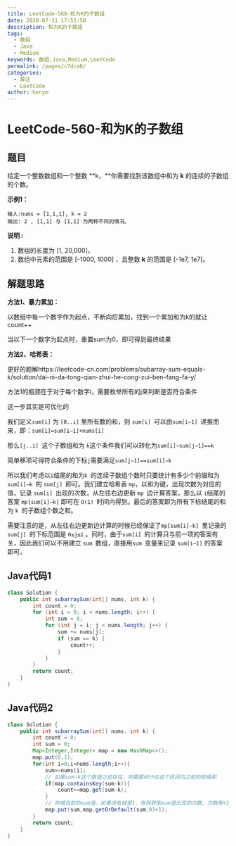 ```yaml
---
title: LeetCode-560-和为K的子数组
date: 2020-07-31 17:52:50
description: 和为K的子数组
tags: 
  - 数组
  - Java
  - Medium
keywords: 数组,Java,Medium,LeetCode
permalink: /pages/c7dca6/
categories: 
  - 算法
  - LeetCode
author: benym
---
```


# LeetCode-560-和为K的子数组

## 题目

给定一个整数数组和一个整数 **k，**你需要找到该数组中和为 **k** 的连续的子数组的个数。



**示例1：**

```
输入:nums = [1,1,1], k = 2
输出: 2 , [1,1] 与 [1,1] 为两种不同的情况。
```

**说明 :**

1. 数组的长度为 [1, 20,000]。
2. 数组中元素的范围是 [-1000, 1000] ，且整数 **k** 的范围是 [-1e7, 1e7]。

## 解题思路

**方法1、暴力累加：**

以数组中每一个数字作为起点，不断向后累加，找到一个累加和为k的就让count++

当以下一个数字为起点时，重置sum为0，即可得到最终结果

**方法2、哈希表：**

更好的题解https://leetcode-cn.com/problems/subarray-sum-equals-k/solution/dai-ni-da-tong-qian-zhui-he-cong-zui-ben-fang-fa-y/

方法1的瓶颈在于对于每个数字i，需要枚举所有的j来判断是否符合条件

这一步其实是可优化的

我们定义`sum[i]` 为 `[0..i]` 里所有数的和，则 `sum[i] `可以由`sum[i−1] `递推而来，即：`sum[i]=sum[i−1]+nums[i]`

那么`[j..i] `这个子数组和为 `k`这个条件我们可以转化为`sum[i]−sum[j−1]==k`

简单移项可得符合条件的下标`j`需要满足`sum[j−1]==sum[i]−k`

所以我们考虑以`i`结尾的和为`k `的连续子数组个数时只要统计有多少个前缀和为 `sum[i]−k `的 `sum[j] `即可。我们建立哈希表 `mp`，以和为键，出现次数为对应的值，记录 `sum[i] `出现的次数，从左往右边更新 `mp `边计算答案，那么以 `i`结尾的答案 `mp[sum[i]−k]` 即可在 `O(1) `时间内得到。最后的答案即为所有下标结尾的和为 `k `的子数组个数之和。

需要注意的是，从左往右边更新边计算的时候已经保证了`mp[sum[i]−k] `里记录的 `sum[j] `的下标范围是 `0≤j≤i` 。同时，由于`sum[i] `的计算只与前一项的答案有关，因此我们可以不用建立 `sum `数组，直接用`sum `变量来记录 `sum[i−1]` 的答案即可。

## Java代码1

```java
class Solution {
    public int subarraySum(int[] nums, int k) {
        int count = 0;
        for (int i = 0; i < nums.length; i++) {
            int sum = 0;
            for (int j = i; j < nums.length; j++) {
                sum += nums[j];
                if (sum == k) {
                    count++;
                }
            }
        }
        return count;
    }
}
```

## Java代码2

```java
class Solution {
    public int subarraySum(int[] nums, int k) {
        int count = 0;
        int sum = 0;
        Map<Integer,Integer> map = new HashMap<>();
        map.put(0,1);
        for(int i=0;i<nums.length;i++){
            sum+=nums[i];
            // 如果sum-k这个数值之前存在，则需要统计在这个区间内之前的前缀和
            if(map.containsKey(sum-k)){
                count+=map.get(sum-k);
            }
            // 存储当前的sum值，如果没有就是1，有则获取sum值出现的次数，次数再+1
            map.put(sum,map.getOrDefault(sum,0)+1);
        }
        return count;
    }
}
```



